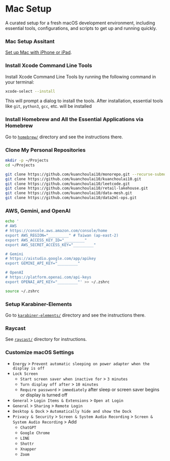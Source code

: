 # Mac Setup

A curated setup for a fresh macOS development environment, including essential tools, configurations, and scripts to get up and running quickly.

### Mac Setup Assitant

[Set up Mac with iPhone or iPad](https://support.apple.com/en-us/122216).

### Install Xcode Command Line Tools

Install Xcode Command Line Tools by running the following command in your terminal:

```bash
xcode-select --install
```

This will prompt a dialog to install the tools. After installation, essential tools like `git`, `python3`, `gcc`, etc. will be installed

### Install Homebrew and All the Essential Applications via Homebrew

Go to [`homebrew/`](./homebrew/) directory and see the instructions there.

### Clone My Personal Repositories

```bash
mkdir -p ~/Projects
cd ~/Projects

git clone https://github.com/kuanchoulai10/monorepo.git --recurse-submodules
git clone https://github.com/kuanchoulai10/kuanchoulai10.git
git clone https://github.com/kuanchoulai10/leetcode.git
git clone https://github.com/kuanchoulai10/retail-lakehouse.git
git clone https://github.com/kuanchoulai10/data-mesh.git
git clone https://github.com/kuanchoulai10/data2ml-ops.git
```

### AWS, Gemini, and OpenAI

```bash
echo '
# AWS
# https://console.aws.amazon.com/console/home
export AWS_REGION="_________" # Taiwan (ap-east-2)
export AWS_ACCESS_KEY_ID="_________"
export AWS_SECRET_ACCESS_KEY="_________"

# Gemini
# https://aistudio.google.com/app/apikey
export GEMINI_API_KEY="_________"

# OpenAI
# https://platform.openai.com/api-keys
export OPENAI_API_KEY="_________"' >> ~/.zshrc

source ~/.zshrc
```

### Setup Karabiner-Elements

Go to [`karabiner-elements/`](./karabiner-elements/) directory and see the instructions there.

### Raycast

See [`raycast/`](./raycast/) directory for instructions.

### Customize macOS Settings

- `Energy` > `Prevent automatic sleeping on power adapter when the display is off`
- `Lock Screen`
    - `Start screen saver when inactive for` > `3 minutes`
    - `Turn display off after` > `10 minutes`
    - `Require password` > `immediately` after sleep or screen saver begins or display is turned off
- `General` > `Login Items & Extensions` > `Open at Login`
- `General` > `Sharing` > `Remote Login`
- `Desktop & Dock` > `Automatically hide and show the Dock`
- `Privacy & Security` > `Screen & System Audio Recording` > `Screen & System Audio Recording` > Add
    - `ChatGPT`
    - `Google Chrome`
    - `LINE`
    - `Shottr`
    - `Xnapper`
    - `Zoom`